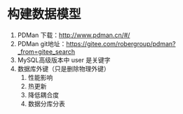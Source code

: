 # 构建数据模型

1. PDMan 下载：http://www.pdman.cn/#/
2. PDMan git地址：https://gitee.com/robergroup/pdman?_from=gitee_search
3. MySQL高级版本中 user 是关键字
4. 数据库外键（只是删除物理外键）
   1. 性能影响
   2. 热更新
   3. 降低耦合度
   4. 数据分库分表


